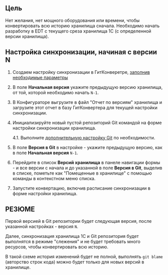 ## Цель

Нет желания, нет мощного оборудования или времени, чтобы конвертировать всю историю хранилища сначала. Необходимо начать разработку в EDT с текущего среза хранилища 1С (с определенной версии хранилища).

## Настройка синхронизации, начиная с версии N

1. Создаем настройку синхронизации в ГитКонверетре, [заполнив необходимые параметры](Параметры-конвертации)

2. В поле **Начальная версия** укажите предыдущую версию хранилища, от той, которой необходимо начать `N-1`.

3. В Конфигураторе выгрузите в файл "Отчет по версиям" хранилища и загрузите этот отчет в базу ГитКонвертера для текущей настройки синхронизации.

4. Инициализируйте новый пустой репозиторий Git командой на форме настройки синхронизации хранилища. 

   4.1. Выполните [дополнительную настройку Git](Git-LFS) по необходимости.

5. В поле **Версия в Git** в настройке - укажите предыдущую версию, как в поле **Начальная версия** `N-1`.

6. Перейдите в список **Версий хранилища** в панеле навигации формы - и все версии с начала и до указанной в поле **Версия в Git**, выделив в списке, пометьте как "Помещенные в хранилище" с помощью команды в контекстном меню списка.

7. Запустите конвертацию, включив расписание синхронизации в форме настройки хранилища.

## РЕЗЮМЕ

Первой версией в Git репозитории будет следующая версия, после указанной настройках - версия `N`.

Далее, синхронизация хранилища 1С и Git репозитория будет выполнятся в режиме "слежения" и не будет требовать много ресурсов, чтобы конвертировать всю историю.

В такой схеме история изменений будет не полной, выполнять `git blame` (авторство строк кода) можно будет только для новых версий в хранилище.